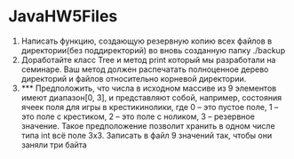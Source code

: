 # JavaHW5Files
1. Написать функцию, создающую резервную копию всех файлов в директории(без поддиректорий) во вновь созданную папку ./backup
2. Доработайте класс Tree и метод print который мы разработали на семинаре. Ваш метод должен распечатать полноценное дерево директорий и файлов относительно корневой директории.
3. *** Предположить, что числа в исходном массиве из 9 элементов имеют диапазон[0, 3], и представляют собой, например, состояния ячеек поля для игры в крестикинолики, где 0 – это пустое поле, 1 – это поле с крестиком, 2 – это поле с ноликом,
3 – резервное значение. Такое предположение позволит хранить в одном числе типа int всё поле 3х3. Записать в файл 9 значений так, чтобы они заняли три байта
